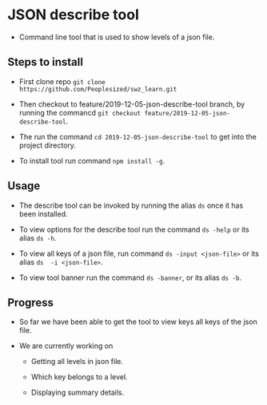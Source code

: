 # JSON describe tool

* Command line tool that is used to show levels of a json file.

## Steps to install 

* First clone repo  `git clone https://github.com/Peoplesized/swz_learn.git`
* Then checkout to feature/2019-12-05-json-describe-tool branch, by running the commancd  `git checkout feature/2019-12-05-json-describe-tool`.

* The run the command `cd 2019-12-05-json-describe-tool` to get into the project directory.

* To install tool run command `npm install -g`.

## Usage

* The describe tool can be invoked by running the alias `ds` once it has been installed.

* To view options for the describe tool run the command `ds -help` or its alias `ds -h`.

* To view all keys of a json file, run command `ds -input <json-file>` or its alias `ds  -i <json-file>`.

* To view tool banner run the command `ds -banner`, or its alias `ds -b`.


## Progress

* So far we have been able to get the tool to view keys all keys of the json file.

* We are currently working on 

    - Getting all levels in json file.

    - Which key belongs to a level.
     
    - Displaying summary details.

